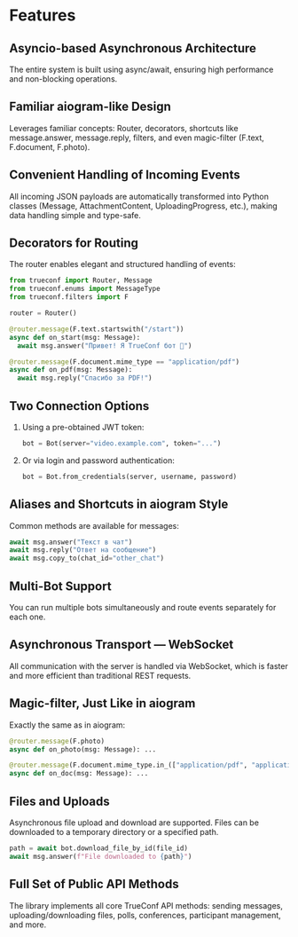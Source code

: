 # Features

## Asyncio-based Asynchronous Architecture

The entire system is built using async/await, ensuring high performance and non-blocking operations.

## Familiar aiogram-like Design

Leverages familiar concepts: Router, decorators, shortcuts like message.answer, message.reply, filters, and even magic-filter (F.text, F.document, F.photo).

## Convenient Handling of Incoming Events

All incoming JSON payloads are automatically transformed into Python classes (Message, AttachmentContent, UploadingProgress, etc.), making data handling simple and type-safe.

## Decorators for Routing

The router enables elegant and structured handling of events:

```python
from trueconf import Router, Message
from trueconf.enums import MessageType
from trueconf.filters import F

router = Router()

@router.message(F.text.startswith("/start"))
async def on_start(msg: Message):
  await msg.answer("Привет! Я TrueConf бот 👋")

@router.message(F.document.mime_type == "application/pdf")
async def on_pdf(msg: Message):
  await msg.reply("Спасибо за PDF!")
```

## Two Connection Options

1. Using a pre-obtained JWT token:

   ```python
   bot = Bot(server="video.example.com", token="...")
   ```

2. Or via login and password authentication:

   ```python
   bot = Bot.from_credentials(server, username, password)
   ```

## Aliases and Shortcuts in aiogram Style

Common methods are available for messages:

```python
await msg.answer("Текст в чат")
await msg.reply("Ответ на сообщение")
await msg.copy_to(chat_id="other_chat")
```

## Multi-Bot Support

You can run multiple bots simultaneously and route events separately for each one.

## Asynchronous Transport — WebSocket

All communication with the server is handled via WebSocket, which is faster and more efficient than traditional REST requests.

## Magic-filter, Just Like in aiogram

Exactly the same as in aiogram:

```python
@router.message(F.photo)
async def on_photo(msg: Message): ...

@router.message(F.document.mime_type.in_(["application/pdf", "application/msword"]))
async def on_doc(msg: Message): ...
```

## Files and Uploads

Asynchronous file upload and download are supported. Files can be downloaded to a temporary directory or a specified path.

```python
path = await bot.download_file_by_id(file_id)
await msg.answer(f"File downloaded to {path}")
```

## Full Set of Public API Methods

The library implements all core TrueConf API methods: sending messages, uploading/downloading files, polls, conferences, participant management, and more.

